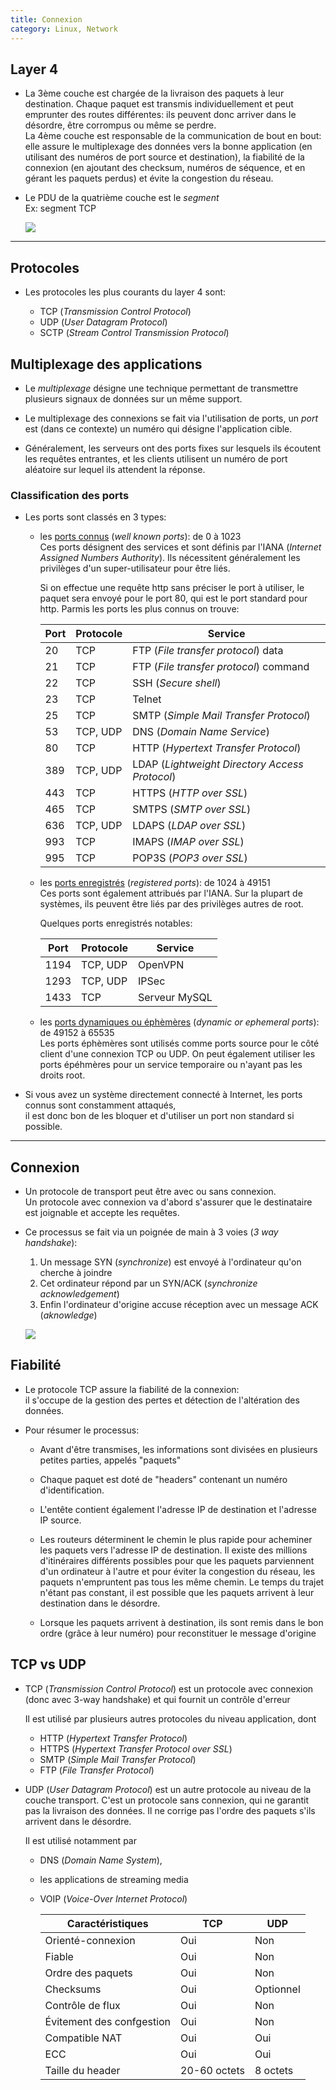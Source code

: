 ```yaml
---
title: Connexion
category: Linux, Network
---
```


## Layer 4

* La 3ème couche est chargée de la livraison des paquets à leur destination. Chaque paquet est transmis individuellement et peut emprunter des routes différentes: ils peuvent donc arriver dans le désordre, être corrompus ou même se perdre.  
  La 4ème couche est responsable de la communication de bout en bout: elle assure le multiplexage des données vers la bonne application (en utilisant des numéros de port source et destination), la fiabilité de la connexion (en ajoutant des checksum, numéros de séquence, et en gérant les paquets perdus) et évite la congestion du réseau.

* Le PDU de la quatrième couche est le *segment*  
  Ex: segment TCP

  ![](https://i.imgur.com/NVk3qrT.png)

---

## Protocoles

* Les protocoles les plus courants du layer 4 sont:

    - TCP (*Transmission Control Protocol*)
    - UDP (*User Datagram Protocol*)
    - SCTP (*Stream Control Transmission Protocol*)

## Multiplexage des applications

* Le *multiplexage* désigne une technique permettant de transmettre plusieurs signaux de données sur un même support.

* Le multiplexage des connexions se fait via l'utilisation de ports, un *port* est (dans ce contexte) un numéro qui désigne l'application cible.  

* Généralement, les serveurs ont des ports fixes sur lesquels ils écoutent les requêtes entrantes, et les clients utilisent un numéro de port aléatoire sur lequel ils attendent la réponse.

### Classification des ports

* Les ports sont classés en 3 types:

  - les <ins>ports connus</ins> (*well known ports*): de 0 à 1023  
    Ces ports désignent des services et sont définis par l'IANA (*Internet Assigned Numbers Authority*). Ils nécessitent généralement les privilèges d'un super-utilisateur pour être liés.

    Si on effectue une requête http sans préciser le port à utiliser, le paquet sera envoyé pour le port 80, qui est le port standard pour http. Parmis les ports les plus connus on trouve:

    | Port | Protocole | Service
    |---   |---        |---
    | 20   | TCP       | FTP (*File transfer protocol*) data
    | 21   | TCP       | FTP (*File transfer protocol*) command
    | 22   | TCP       | SSH (*Secure shell*)
    | 23   | TCP       | Telnet
    | 25   | TCP       | SMTP (*Simple Mail Transfer Protocol*)
    | 53   | TCP, UDP  | DNS (*Domain Name Service*)
    | 80   | TCP       | HTTP (*Hypertext Transfer Protocol*)
    | 389  | TCP, UDP  | LDAP (*Lightweight Directory Access Protocol*)
    | 443  | TCP       | HTTPS (*HTTP over SSL*)
    | 465  | TCP       | SMTPS (*SMTP over SSL*)
    | 636  | TCP, UDP  | LDAPS (*LDAP over SSL*)
    | 993  | TCP       | IMAPS (*IMAP over SSL*)
    | 995  | TCP       | POP3S (*POP3 over SSL*)

  - les <ins>ports enregistrés</ins> (*registered ports*): de 1024 à 49151  
    Ces ports sont également attribués par l'IANA. Sur la plupart de systèmes, ils peuvent être liés par des privilèges autres de root.

    Quelques ports enregistrés notables:

    | Port | Protocole | Service
    |---   |---        |---
    | 1194 | TCP, UDP  | OpenVPN
    | 1293 | TCP, UDP  | IPSec
    | 1433 | TCP       | Serveur MySQL

  - les <ins>ports dynamiques ou éphèmères</ins> (*dynamic or ephemeral ports*): de 49152 à 65535  
    Les ports éphèmères sont utilisés comme ports source pour le côté client d'une connexion TCP ou UDP. On peut également utiliser les ports épéhmères pour un service temporaire ou n'ayant pas les droits root.

* Si vous avez un système directement connecté à Internet, les ports connus sont constamment attaqués,  
  il est donc bon de les bloquer et d'utiliser un port non standard si possible.

---

## Connexion

* Un protocole de transport peut être avec ou sans connexion.  
  Un protocole avec connexion va d'abord s'assurer que le destinataire est joignable et accepte les requêtes.

* Ce processus se fait via un poignée de main à 3 voies (*3 way handshake*):

  1. Un message SYN (*synchronize*) est envoyé à l'ordinateur qu'on cherche à joindre
  2. Cet ordinateur répond par un SYN/ACK (*synchronize acknowledgement*)
  3. Enfin l'ordinateur d'origine accuse réception avec un message ACK (*aknowledge*)

  ![](https://i.imgur.com/JLXZ8gZ.png)

## Fiabilité

* Le protocole TCP assure la fiabilité de la connexion:  
  il s'occupe de la gestion des pertes et détection de l'altération des données.

* Pour résumer le processus:

  - Avant d'être transmises, les informations sont divisées en plusieurs petites parties, appelés "paquets"

  - Chaque paquet est doté de "headers" contenant un numéro d'identification.

  - L'entête contient également l'adresse IP de destination et l'adresse IP source.

  - Les routeurs déterminent le chemin le plus rapide pour acheminer les paquets vers l'adresse IP de destination. Il existe des millions d'itinéraires différents possibles pour que les paquets parviennent d'un ordinateur à l'autre et pour éviter la congestion du réseau, les paquets n'empruntent pas tous les même chemin. Le temps du trajet n'étant pas constant, il est possible que les paquets arrivent à leur destination dans le désordre.

  - Lorsque les paquets arrivent à destination, ils sont remis dans le bon ordre (grâce à leur numéro) pour reconstituer le message d'origine

## TCP vs UDP

* TCP (*Transmission Control Protocol*) est un protocole avec connexion (donc avec 3-way handshake) et qui fournit un contrôle d'erreur

  Il est utilisé par plusieurs autres protocoles du niveau application, dont
  - HTTP (*Hypertext Transfer Protocol*)
  - HTTPS (*Hypertext Transfer Protocol over SSL*)
  - SMTP (*Simple Mail Transfer Protocol*)
  - FTP (*File Transfer Protocol*)

* UDP (*User Datagram Protocol*) est un autre protocole au niveau de la couche transport. C'est un protocole sans connexion, qui ne garantit pas la livraison des données. Il ne corrige pas l'ordre des paquets s'ils arrivent dans le désordre.

  Il est utilisé notamment par
  - DNS (*Domain Name System*),
  - les applications de streaming media
  - VOIP (*Voice-Over Internet Protocol*)

    | Caractéristiques | TCP | UDP
    |--- |--- |---
    | Orienté-connexion | Oui | Non
    | Fiable | Oui | Non
    | Ordre des paquets | Oui | Non
    | Checksums | Oui | Optionnel
    | Contrôle de flux | Oui | Non
    | Évitement des confgestion | Oui | Non
    | Compatible NAT | Oui | Oui
    | ECC | Oui | Oui
    | Taille du header | 20-60 octets | 8 octets

